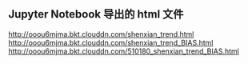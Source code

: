 ## Jupyter Notebook 导出的 html 文件
http://ooou6mjma.bkt.clouddn.com/shenxian_trend.html<br>
http://ooou6mjma.bkt.clouddn.com/shenxian_trend_BIAS.html<br>
http://ooou6mjma.bkt.clouddn.com/510180_shenxian_trend_BIAS.html
